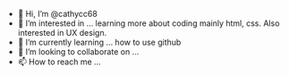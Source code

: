 - 👋 Hi, I’m @cathycc68
- 👀 I’m interested in ... learning more about coding mainly html, css. Also interested in UX design. 
- 🌱 I’m currently learning ... how to use github 
- 💞️ I’m looking to collaborate on ... 
- 📫 How to reach me ... 

<!---
cathycc68/cathycc68 is a ✨ special ✨ repository because its `README.md` (this file) appears on your GitHub profile.
You can click the Preview link to take a look at your changes.
--->
